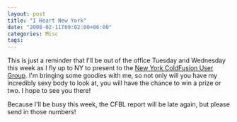 ```yaml
---
layout: post
title: "I Heart New York"
date: "2008-02-11T09:02:00+06:00"
categories: Misc 
tags: 
---
```


This is just a reminder that I'll be out of the office Tuesday and Wednesday this week as I fly up to NY to present to the <a href="http://www.nycfug.com/">New York ColdFusion User Group</a>. I'm bringing some goodies with me, so not only will you have my incredibly sexy body to look at, you will have the chance to win a prize or two. I hope to see you there!

Because I'll be busy this week, the CFBL report will be late again, but please send in those numbers!